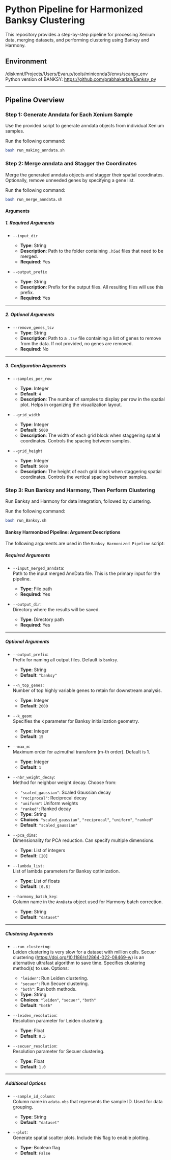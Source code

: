 # Python Pipeline for Harmonized Banksy Clustering

This repository provides a step-by-step pipeline for processing Xenium data, merging datasets, and performing clustering using Banksy and Harmony.

## Environment
/diskmnt/Projects/Users/Evan.p/tools/miniconda3/envs/scanpy_env \
Python version of BANKSY: https://github.com/prabhakarlab/Banksy_py

---

## **Pipeline Overview**

### **Step 1: Generate Anndata for Each Xenium Sample**
Use the provided script to generate anndata objects from individual Xenium samples.

Run the following command:
```bash
bash run_making_anndata.sh
```
### **Step 2: Merge anndata and Stagger the Coordinates**
Merge the generated anndata objects and stagger their spatial coordinates. Optionally, remove unneeded genes by specifying a gene list.

Run the following command:
```bash
bash run_merge_anndata.sh
```

#### **Arguments**

##### **1. Required Arguments**
- `--input_dir`  
  - **Type**: String  
  - **Description**: Path to the folder containing `.h5ad` files that need to be merged.  
  - **Required**: Yes  

- `--output_prefix`  
  - **Type**: String  
  - **Description**: Prefix for the output files. All resulting files will use this prefix.  
  - **Required**: Yes  

---

##### **2. Optional Arguments**
- `--remove_genes_tsv`  
  - **Type**: String  
  - **Description**: Path to a `.tsv` file containing a list of genes to remove from the data. If not provided, no genes are removed.  
  - **Required**: No  

---

##### **3. Configuration Arguments**
- `--samples_per_row`  
  - **Type**: Integer  
  - **Default**: `4`  
  - **Description**: The number of samples to display per row in the spatial plot. Helps in organizing the visualization layout.

- `--grid_width`  
  - **Type**: Integer  
  - **Default**: `5000`  
  - **Description**: The width of each grid block when staggering spatial coordinates. Controls the spacing between samples.

- `--grid_height`  
  - **Type**: Integer  
  - **Default**: `5000`  
  - **Description**: The height of each grid block when staggering spatial coordinates. Controls the vertical spacing between samples.



### **Step 3: Run Banksy and Harmony, Then Perform Clustering**
Run Banksy and Harmony for data integration, followed by clustering.

Run the following command:
```bash
bash run_Banksy.sh
```

#### Banksy Harmonized Pipeline: Argument Descriptions

The following arguments are used in the `Banksy Harmonized Pipeline` script:

##### **Required Arguments**
- `--input_merged_anndata`:  
  Path to the input merged AnnData file. This is the primary input for the pipeline.
  - **Type**: File path
  - **Required**: Yes

- `--output_dir`:  
  Directory where the results will be saved.
  - **Type**: Directory path
  - **Required**: Yes

---

##### **Optional Arguments**
- `--output_prefix`:  
  Prefix for naming all output files. Default is `banksy`.
  - **Type**: String
  - **Default**: `"banksy"`

- `--n_top_genes`:  
  Number of top highly variable genes to retain for downstream analysis.
  - **Type**: Integer
  - **Default**: `2000`

- `--k_geom`:  
  Specifies the `K` parameter for Banksy initialization geometry.
  - **Type**: Integer
  - **Default**: `15`

- `--max_m`:  
  Maximum order for azimuthal transform (m-th order). Default is 1.
  - **Type**: Integer
  - **Default**: `1`

- `--nbr_weight_decay`:  
  Method for neighbor weight decay. Choose from:
  - `"scaled_gaussian"`: Scaled Gaussian decay
  - `"reciprocal"`: Reciprocal decay
  - `"uniform"`: Uniform weights
  - `"ranked"`: Ranked decay
  - **Type**: String
  - **Choices**: `"scaled_gaussian"`, `"reciprocal"`, `"uniform"`, `"ranked"`
  - **Default**: `"scaled_gaussian"`

- `--pca_dims`:  
  Dimensionality for PCA reduction. Can specify multiple dimensions.
  - **Type**: List of integers
  - **Default**: `[20]`

- `--lambda_list`:  
  List of lambda parameters for Banksy optimization.
  - **Type**: List of floats
  - **Default**: `[0.8]`

- `--harmony_batch_key`:  
  Column name in the `AnnData` object used for Harmony batch correction.
  - **Type**: String
  - **Default**: `"dataset"`

---

##### **Clustering Arguments**
- `--run_clustering`:  
  Leiden clustering is very slow for a dataset with million cells. Secuer clustering (https://doi.org/10.1186/s12864-022-08469-w) is an alternative ultrafast algorithm to save time.
  Specifies clustering method(s) to use. Options:
  - `"leiden"`: Run Leiden clustering.
  - `"secuer"`: Run Secuer clustering.
  - `"both"`: Run both methods.
  - **Type**: String
  - **Choices**: `"leiden"`, `"secuer"`, `"both"`
  - **Default**: `"both"`

- `--leiden_resolution`:  
  Resolution parameter for Leiden clustering.
  - **Type**: Float
  - **Default**: `0.5`

- `--secuer_resolution`:  
  Resolution parameter for Secuer clustering.
  - **Type**: Float
  - **Default**: `1.0`

---

##### **Additional Options**
- `--sample_id_column`:  
  Column name in `adata.obs` that represents the sample ID. Used for data grouping.
  - **Type**: String
  - **Default**: `"dataset"`

- `--plot`:  
  Generate spatial scatter plots. Include this flag to enable plotting.
  - **Type**: Boolean flag
  - **Default**: `False`

